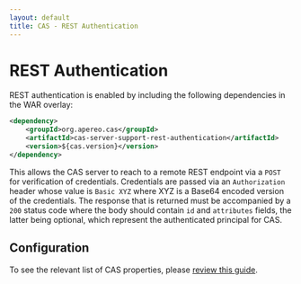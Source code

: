 ```yaml
---
layout: default
title: CAS - REST Authentication
---
```


# REST Authentication

REST authentication is enabled by including the following dependencies in the WAR overlay:

```xml
<dependency>
    <groupId>org.apereo.cas</groupId>
    <artifactId>cas-server-support-rest-authentication</artifactId>
    <version>${cas.version}</version>
</dependency>
```

This allows the CAS server to reach to a remote REST endpoint via a `POST` for verification of credentials.
Credentials are passed via an `Authorization` header whose value is `Basic XYZ` where XYZ is a
Base64 encoded version of the credentials. The response that is returned must be accompanied by a `200`
status code where the body should contain `id` and `attributes` fields, the latter being optional,
which represent the authenticated principal for CAS. 

## Configuration

To see the relevant list of CAS properties, please [review this guide](Configuration-Properties.html).
